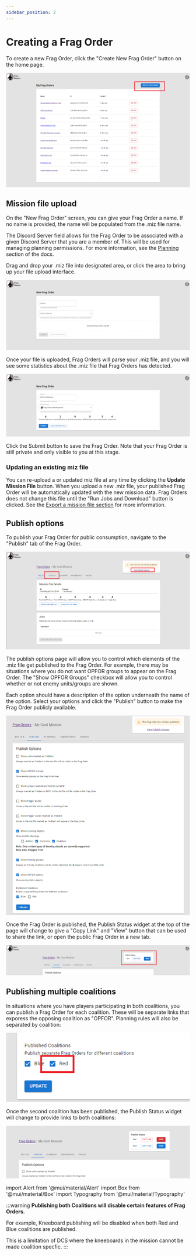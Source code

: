```yaml
---
sidebar_position: 2
---
```


# Creating a Frag Order

To create a new Frag Order, click the "Create New Frag Order" button on the home page.

![Create Button](../static/img/create_1.png)

## Mission file upload

On the "New Frag Order" screen, you can give your Frag Order a name. If no name is provided, the name will be populated from the .miz file name.

The Discord Server field allows for the Frag Order to be associated with a given Discord Server that you are a member of. This will be used for managing planning permissions. For more information, see the [Planning](./6-managing-planners.md) section of the docs.

Drag and drop your .miz file into designated area, or click the area to bring up your file upload interface.

![New Frag Order page](../static/img/create_2.png)

Once your file is uploaded, Frag Orders will parse your .miz file, and you will see some statistics about the .miz file that Frag Orders has detected.

![Uploaded Miz file state](../static/img/create_3.png)

Click the Submit button to save the Frag Order. Note that your Frag Order is still private and only visible to you at this stage.

### Updating an existing miz file

You can re-upload a or updated miz file at any time by clicking the <b>Update Mission File</b> button. When you upload a new .miz file, your published Frag Order will be automatically updated with the new mission data. Frag Orders does not change this file until the "Run Jobs and Download" button is clicked. See the [Export a mission file section](./8-export.md) for more information.

## Publish options

To publish your Frag Order for public consumption, navigate to the "Publish" tab of the Frag Order.

![Publish tab](../static/img/create_4.png)

The publish options page will allow you to control which elements of the .miz file get published to the Frag Order. For example, there may be situations where you do not want OPFOR groups to appear on the Frag Order. The "Show OPFOR Groups" checkbox will allow you to control whether or not enemy units/groups are shown.

Each option should have a description of the option underneath the name of the option. Select your options and click the "Publish" button to make the Frag Order publicly available.

![Publish Options Form](../static/img/create_5.png)

Once the Frag Order is published, the Publish Status widget at the top of the page will change to give a "Copy Link" and "View" button that can be used to share the link, or open the public Frag Order in a new tab.

![Publish Status Widget](../static/img/create_6.png)

## Publishing multiple coalitions

In situations where you have players participating in both coalitions, you can publish a Frag Order for each coalition. These will be separate links that exporess the opposing coalition as "OPFOR". Planning rules will also be separated by coalition:

![Publish Coalition Objects](../static/img/create_7.png)

Once the second coalition has been published, the Publish Status widget will change to provide links to both coalitions:

![Publish Coalition Objects](../static/img/create_8.png)


import Alert from '@mui/material/Alert'
import Box from '@mui/material/Box'
import Typography from '@mui/material/Typography'

:::warning
**Publishing both Coalitions will disable certain features of Frag Orders.**

For example, Kneeboard publishing will be disabled when both Red and Blue coalitions are published.

This is a limitation of DCS where the kneeboards in the mission cannot be made coalition specfic.
:::








